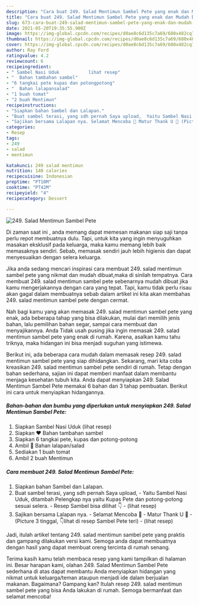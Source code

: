 ```yaml
---
description: "Cara buat 249. Salad Mentimun Sambel Pete yang enak dan Mudah Dibuat"
title: "Cara buat 249. Salad Mentimun Sambel Pete yang enak dan Mudah Dibuat"
slug: 673-cara-buat-249-salad-mentimun-sambel-pete-yang-enak-dan-mudah-dibuat
date: 2021-05-20T19:35:55.900Z
image: https://img-global.cpcdn.com/recipes/d0ae8c6d135c7a69/680x482cq70/249-salad-mentimun-sambel-pete-foto-resep-utama.jpg
thumbnail: https://img-global.cpcdn.com/recipes/d0ae8c6d135c7a69/680x482cq70/249-salad-mentimun-sambel-pete-foto-resep-utama.jpg
cover: https://img-global.cpcdn.com/recipes/d0ae8c6d135c7a69/680x482cq70/249-salad-mentimun-sambel-pete-foto-resep-utama.jpg
author: Ray Ford
ratingvalue: 4.2
reviewcount: 6
recipeingredient:
- " Sambel Nasi Uduk           lihat resep"
- "  Bahan tambahan sambel"
- "6 tangkai pete kupas dan potongpotong"
- "  Bahan lalapansalad"
- "1 buah tomat"
- "2 buah Mentimun"
recipeinstructions:
- "Siapkan bahan Sambel dan Lalapan."
- "Buat sambel terasi, yang sdh pernah Saya upload,  Yaitu Sambel Nasi Uduk, ditambah Pelengkap nya yaitu Kupas Pete dan potong-potong sesuai selera. Resep Sambel bisa dilihat 👇           (lihat resep)"
- "Sajikan bersama Lalapan nya. Selamat Mencoba 👏 Matur Thank U 💙 (Picture 3 tinggal, 👇lihat di resep Sambel Pete teri)           (lihat resep)"
categories:
- Resep
tags:
- 249
- salad
- mentimun

katakunci: 249 salad mentimun 
nutrition: 140 calories
recipecuisine: Indonesian
preptime: "PT10M"
cooktime: "PT42M"
recipeyield: "4"
recipecategory: Dessert

---
```



![249. Salad Mentimun Sambel Pete](https://img-global.cpcdn.com/recipes/d0ae8c6d135c7a69/680x482cq70/249-salad-mentimun-sambel-pete-foto-resep-utama.jpg)

Di zaman  saat ini , anda memang dapat memesan makanan siap saji tanpa perlu repot membuatnya dulu. Tapi, untuk kita yang ingin menyuguhkan masakan eksklusif pada keluarga, maka kamu memang lebih baik memasaknya sendiri. Sebab, memasak sendiri jauh lebih higienis dan dapat menyesuaikan dengan selera keluarga.

Jika anda sedang mencari inspirasi cara membuat 249. salad mentimun sambel pete yang nikmat dan mudah dibuat,maka di sinilah tempatnya. Cara membuat 249. salad mentimun sambel pete  sebenarnya mudah dibuat jika kamu mengerjakannya dengan cara yang tepat. Tapi, kamu tidak perlu risau akan gagal dalam membuatnya 
sebab dalam artikel ini kita akan membahas 249. salad mentimun sambel pete dengan cermat.  



Nah bagi kamu yang akan memasak 249. salad mentimun sambel pete yang enak, ada beberapa tahap yang bisa dilakukan, mulai dari memilih jenis bahan, lalu pemilihan bahan segar, sampai cara membuat dan menyajikannya. Anda Tidak usah pusing jika ingin memasak 249. salad mentimun sambel pete yang enak di rumah. Karena, asalkan kamu  tahu triknya, maka hidangan ini bisa menjadi suguhan yang istimewa.

Berikut ini, ada beberapa cara mudah dalam memasak resep 249. salad mentimun sambel pete yang siap dihidangkan. Sekarang, mari kita coba kreasikan 249. salad mentimun sambel pete sendiri di rumah. Tetap dengan bahan sederhana, sajian ini dapat memberi manfaat dalam membantu menjaga kesehatan tubuh kita. Anda dapat menyiapkan 249. Salad Mentimun Sambel Pete memakai 6 bahan dan 3 tahap pembuatan. Berikut ini cara untuk menyiapkan hidangannya.

<!--inarticleads1-->

##### Bahan-bahan dan bumbu yang diperlukan untuk menyiapkan 249. Salad Mentimun Sambel Pete:

1. Siapkan  Sambel Nasi Uduk           (lihat resep)
1. Siapkan  ❤️ Bahan tambahan sambel
1. Siapkan 6 tangkai pete, kupas dan potong-potong
1. Ambil  💙 Bahan lalapan/salad
1. Sediakan 1 buah tomat
1. Ambil 2 buah Mentimun




<!--inarticleads2-->

##### Cara membuat 249. Salad Mentimun Sambel Pete:

1. Siapkan bahan Sambel dan Lalapan.
1. Buat sambel terasi, yang sdh pernah Saya upload,  - Yaitu Sambel Nasi Uduk, ditambah Pelengkap nya yaitu Kupas Pete dan potong-potong sesuai selera. - Resep Sambel bisa dilihat 👇 -           (lihat resep)
1. Sajikan bersama Lalapan nya. - Selamat Mencoba 👏 - Matur Thank U 💙 - (Picture 3 tinggal, 👇lihat di resep Sambel Pete teri) -           (lihat resep)




Jadi, itulah artikel tentang  249. salad mentimun sambel pete  yang praktis dan gampang dilakukan versi kami. Semoga anda dapat membuatnya dengan hasil yang dapat membuat oreng tercinta di rumah senang. 

Terima kasih kamu telah membaca resep yang kami tampilkan di halaman ini. Besar harapan kami, olahan  249. Salad Mentimun Sambel Pete sederhana di atas dapat membantu Anda menyiapkan hidangan yang nikmat untuk keluarga/teman ataupun menjadi ide dalam berjualan makanan. Bagaimana? Gampang kan? Itulah resep 249. salad mentimun sambel pete yang bisa Anda lakukan di rumah. Semoga bermanfaat dan selamat mencoba!

